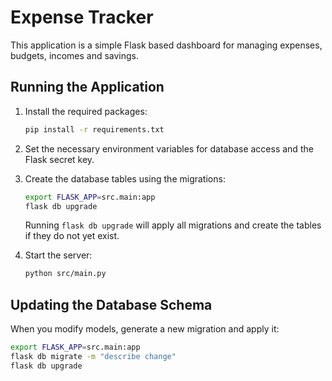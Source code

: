 # Expense Tracker


This application is a simple Flask based dashboard for managing expenses, budgets, incomes and savings.

## Running the Application

1. Install the required packages:

   ```bash
   pip install -r requirements.txt
   ```


2. Set the necessary environment variables for database access and the Flask secret key.

3. Create the database tables using the migrations:


   ```bash
   export FLASK_APP=src.main:app
   flask db upgrade
   ```

   Running `flask db upgrade` will apply all migrations and create the tables if they do not yet exist.

4. Start the server:

   ```bash
   python src/main.py
   ```

## Updating the Database Schema

When you modify models, generate a new migration and apply it:

```bash
export FLASK_APP=src.main:app
flask db migrate -m "describe change"
flask db upgrade
```
